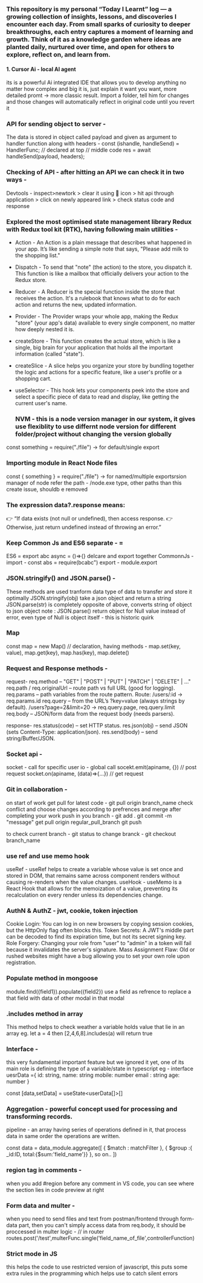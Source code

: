 ### This repository is my personal “Today I Learnt” log — a growing collection of insights, lessons, and discoveries I encounter each day. From small sparks of curiosity to deeper breakthroughs, each entry captures a moment of learning and growth. Think of it as a knowledge garden where ideas are planted daily, nurtured over time, and open for others to explore, reflect on, and learn from.


#### 1. Cursor Ai - local AI agent
its is a powerful Ai integrated IDE that allows you to develop anything no matter how complex and big it is, just explain it want you want, more detailed promt -> more classic result. Import a folder, tell him for changes and those changes will automatically reflect in original code until you revert it

### API for sending object to server - 
The data is stored in object called payload and given as argument to handler function along with headers -
const (ishandle, handleSend) = HandlerFunc; // declared at top
// middle code
res = await handleSend(payload, headers);

### Checking of API - after hitting an API we can check it in two ways - 
Devtools - inspect>newtork > clear it using 🚫 icon >  hit api through application > click on newly appeared link > check status code and response

### Explored the most optimised state management library Redux with Redux tool kit (RTK), having following main utilities - 
- Action - An Action is a plain message that describes what happened in your app. It’s like sending a simple note that says, "Please add milk to the shopping list."
- Dispatch - To send that "note" (the action) to the store, you dispatch it. This function is like a mailbox that officially delivers your action to the Redux store.
- Reducer - A Reducer is the special function inside the store that receives the action. It's a rulebook that knows what to do for each action and returns the new, updated information.
- Provider - The Provider wraps your whole app, making the Redux "store" (your app's data) available to every single component, no matter how deeply nested it is.
- createStore - This function creates the actual store, which is like a single, big brain for your application that holds all the important information (called "state").
- createSlice - A slice helps you organize your store by bundling together the logic and actions for a specific feature, like a user's profile or a shopping cart.
- useSelector - This hook lets your components peek into the store and select a specific piece of data to read and display, like getting the current user's name.

  ### NVM - this is a node version manager in our system, it gives use flexiblity to use differnt node version for different folder/project without changing the version globally

const something = require("./file") → for default/single export

  ### Importing module in React Node files
  const { something } = require("./file") → for named/multiple exportsrsion manager of node
  refer the path - /node.exe type, other paths than this create issue, shouldb e removed

 ### The expression data?.response means:
👉 “If data exists (not null or undefined), then access response.
👉 Otherwise, just return undefined instead of throwing an error.”


### Keep Common Js and ES6 separate - =
ES6 = export abc async = ()=>{} delcare and export together
CommonnJs - import - const abs = require(bcabc") export - module.export


### JSON.stringify() and JSON.parse() -
These methods are used tranform data type of data to transfer and store it optimally
JSON.stringify(obj) take a json object and return a string 
JSON.parse(str) is completely opposite of above, converts string of object to json object
note : JSON.parse() return object for Null value instead of error, even type of Null is object itself - this is historic quirk

### Map
const map = new Map() // declaration, having methods -
map.set(key, value), map.get(key), map.has(key), map.delete()

### Request and Response methods -
request- 
req.method – "GET" | "POST" | "PUT" | "PATCH" | "DELETE" | ..."
req.path / req.originalUrl – route path vs full URL (good for logging).
req.params – path variables from the route pattern.
Route: /users/:id → req.params.id
req.query – from the URL’s ?key=value (always strings by default).
/users?page=2&limit=20 → req.query.page, req.query.limit
req.body – JSON/form data from the request body (needs parsers).

response- 
res.status(code) – set HTTP status.
res.json(obj) – send JSON (sets Content-Type: application/json).
res.send(body) – send string/Buffer/JSON.

### Socket api - 
socket - call for specific user
io - global call
socekt.emit(apiname, {})
// post request 
socket.on(apiname, (data)=>{...}) // get request

### Git in collaboration -
on start of work get pull for latest code - git pull origin branch_name
check conflict and choose changes according to prefrences and merge
after completing your work push in you branch - 
git add .
git commit -m "message"
get pull origin regular_pull_branch
git push

to check current branch - git status
to change branck - git checkout branch_name


### use ref and use memo hook
useRef - useRef helps to create a variable whose value is set once and stored in  DOM, that remains same across component renders without causing re-renders when the value changes.
useHook - useMemo is a React Hook that allows for the memoization of a value, preventing its recalculation on every render unless its dependencies change.

### AuthN & AuthZ - jwt, cookie, token injection
Cookie Login: You can log in on new browsers by copying session cookies, but the HttpOnly flag often blocks this.
Token Secrets: A JWT's middle part can be decoded to find its expiration time, but not its secret signing key.
Role Forgery: Changing your role from "user" to "admin" in a token will fail because it invalidates the server's signature.
Mass Assignment Flaw: Old or rushed websites might have a bug allowing you to set your own role upon registration.

### Populate method in mongoose
module.find({field1}).populate({field2}) use a field as refrence to replace a that field with data of other modal in that modal


### .includes method in array 
This method helps to check weather a variable holds value that lie in an array
eg. let a = 4 then [2,4,6,8].includes(a) will return true

### Interface -
this very fundamental important feature but we ignored it yet, one of its main role is defining the type of a variable/state in typescript 
eg - 
interface uesrData ={
id: string,
name: string
mobile: number
email : string
age: number
}

const [data,setData] = useState<userData[]>[]

### Aggregation - powerful concept used for processing and transforming records. 
pipeline - an array having series of operations defined in it, that process data in same order the operations are written. 

const data = data_module.aggregate([
{
$match : matchFilter
},
{
$group :{ _id:ID, total:{$sum:'field_name'}}
},
so on..
])


### region tag in comments -
when you add #region before any comment in VS code, you can see where the section lies in code preview at right

### Form data and multer -
when you need to send files and text from postman/frontend through form-data part, then you can't simply access data from req.body, it should be proccessed in multer logic -
// in router
routes.post('/test',multerFunc.single('field_name_of_file',controllerFunction)

### Strict mode in JS
this helps the code to use restricted version of javascript, this puts some extra rules in the programming which helps use to catch silent errors




  


